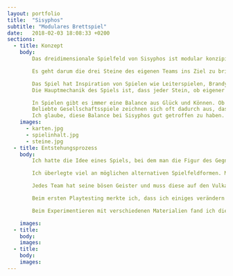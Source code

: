 ```yaml
---
layout: portfolio
title:  "Sisyphos"
subtitle: "Modulares Brettspiel"
date:   2018-02-03 18:08:33 +0200
sections:
  - title: Konzept
    body:
        Das dreidimensionale Spielfeld von Sisyphos ist modular konzipiert. Das heisst, das Spielfeld kann immer wieder anders aufgebaut werden. Auch die Leitern werden immer neu platziert, wodurch die Spielumgebung in jedem Spiel immer wieder neu ist.

        Es geht darum die drei Steine des eigenen Teams ins Ziel zu bringen, bevor der Gegner seine im Ziel hat. Durch gute Kommunikation im Team und geschicktes Ausspielen der eigenen Karten und Leitern kann man dem eigenen Team helfen oder dem Gegner schaden. Man braucht Kommunikation und eine gute Auffassungsgabe.

        Das Spiel hat Inspiration von Spielen wie Leiterspielen, Brandy Dog oder Eile mit Weile. Ich habe aber versucht ein Spiel zu entwickeln, welches nicht langweilig und voraussehbar ist, sondern den Spielern mehr Möglichkeiten gibt den Spielverlauf bewusst zu beeinflussen. Durch Handkarten zum Beispiel, kann ein Spieler den Spielverlauf bewusster beeinflussen als durch würfeln. Noch mehr sogar, wenn er Karten anderer Spieler kennt.
        Die Hauptmechanik des Spiels ist, dass jeder Stein, ob eigener oder gegnerischer, von jedem Spieler bewegt werden kann. Dies führt zu einer Dynamik und zu taktischen Denkabläufen, die ich noch in keinem andern Spiel gesehen habe.

        In Spielen gibt es immer eine Balance aus Glück und Können. Ob fast pures Glück bei "Yahtzee" oder fast pures Können bei "Schach" und "Go".
        Beliebte Gesellschaftsspiele zeichnen sich oft dadurch aus, dass Erstspieler eine Chance haben zu gewinnen, man jedoch trotzem Taktiken entwickeln kann, um sich einen Vorteil zu erschaffen.
        Ich glaube, diese Balance bei Sisyphos gut getroffen zu haben.
    images:
      - karten.jpg
      - spielinhalt.jpg
      - steine.jpg
  - title: Entstehungsprozess
    body:
        Ich hatte die Idee eines Spiels, bei dem man die Figur des Gegners bewegen kann, als wäre es die eigene. Ich wollte herausfinden, wie sich die Spieldynamik dadurch verändert. Ich kam schnell auf ein Leiterspiel, wollte dies jedoch verändern, da Leiterspiele oft langweilig sind.

        Ich überlegte viel an möglichen alternativen Spielfeldformen. Mich reizte die Dreidimensionalität - was man bei Brettspielen nicht häufig antrifft. So kam ich über einen gläsernen Kubus mit magnetischen Steinen und Leitern quer durch den Innenraum, zu einem Vulkan.

        Jedes Team hat seine bösen Geister und muss diese auf den Vulkan bringen, um sie zu verbrennen. Ich hatte erste Vorstellungen in 3D modelliert und und mir Gedanken über das Farbschema gemacht. Das Spielfeld sollte ein grosser Berg aus sechseckigen Säueln sein. Schwarz, wie der Fels, und orange wie die Lava. Man könnte dann Leitern und Brücken bauen, um Abkürzungen zu nehmen.

        Beim ersten Playtesting merkte ich, dass ich einiges verändern muss. Das Spiel war zu langweilig und statisch. Zudem war das 3D-gedruckte Spielfeld viel zu klobig. Mir kam die Idee eines modularen Aufbaus des Spielfeldes, bei dem nicht nur der Ort der Leitern, sondern das ganze Feld variabel ist. Die sechseckige Grundstruktur eignet sich sehr gut für die Module.

        Beim Experimentieren mit verschiedenen Materialien fand ich die Kombination aus hellem Holz und schwarzem Plastik sehr interessant. Der Kontrast vom matten Natürlichen und dem glänzenden Künstlichen.

    images:
  - title:
    body:
    images:
  - title:
    body:
    images:
---
```

